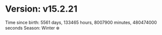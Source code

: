 # Version: v15.2.21
Time since birth: 5561 days, 133465 hours, 8007900 minutes, 480474000 seconds
Season: Winter ❄️
